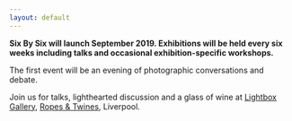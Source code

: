 ```yaml
---
layout: default
---
```


**Six By Six will launch September 2019. Exhibitions will be held every six  weeks including talks and occasional exhibition-specific workshops. **

The first event will be an evening of photographic conversations and debate.  

Join us for talks, lighthearted discussion and a glass of wine at [Lightbox Gallery](https://lightbox.photo/gallery/), [Ropes & Twines](http://www.ropes-and-twines.co.uk), Liverpool.
